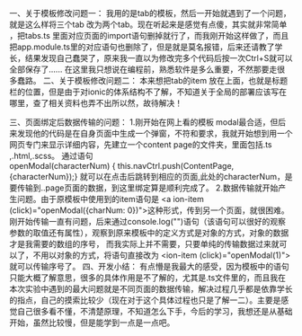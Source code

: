 一、关于模板修改问题一：
   我用的是tab的模板，然后一开始就遇到了一个问题，就是这么样将三个tab 改为两个tab。现在听起来是感觉有点傻，其实就非常简单 ，把tabs.ts 里面对应页面的import语句删掉就行了，而我刚开始这样做了，而且把app.module.ts里的对应语句也删除了，但是就是莫名报错，后来还请教了学长，结果发现自己蠢哭了，原来我一直以为修改完多个代码后按一次Ctrl+S就可以全部保存了......
   在这里我只想说在编程前，熟悉软件是多么重要，不然那要走很多蠢路。
 二、关于模板修改问题二：
    本来想把tab的item 放在上面，也就是标题栏的位置，但是由于对ionic的体系结构不了解，不知道关于全局的部署应该写在哪里，查了相关资料也弄不出所以然，故待解决！

三、页面绑定后数据传输的问题：
   1.刚开始在网上看的模板 modal最合适，但后来发现他的代码是在自身页面中生成一个弹窗，不符和要求，我就开始想到用一个网页专门来显示详细内容，先建立一个content page的文件夹，里面包括.ts ,.html,.scss。
   通过语句  
   openModal(characterNum) {
       this.navCtrl.push(ContentPage,{characterNum});}
   就可以在点击后跳转到相应的页面,此处的characterNum，是要传输到..page页面的数据，到这里绑定算是顺利完成了。
   2.数据传输就开始产生问题。由于原模板中使用到的item语句是
    <a ion-item (click)="openModal({charNum: 0})">这种形式，传到另一个页面，就很困难。
   刚开始传输一直有问题，后来通过console.log("")语句（该语句可以很好的观察参数的取值还有属性），观察到原来模板中的定义方式是对象的方式，对象的数据才是我需要的数组的序号， 而我实际上并不需要，只要单纯的传输数据过来就可以了，不用以对象的方式，将语句直接改为   <ion-item (click)="openModal(1)">就可以传输序号了。
四、开发小结：
   有点懵是我最大的感受，因为模板中的语句只能大概了解意思，很多的具体作用是不了解的，尤其是.ts文件里的，而且我在本次实验中遇到的最大问题就是不同页面的数据传输，解决过程几乎都是依靠学长的指点，自己的摸索比较少（现在对于这个具体过程也只是了解一二）。主要是感觉自己很多看不懂，不清楚原理，不知道怎么下手，今后的学习，我想还是从基础开始，虽然比较慢，但是能学到一点是一点吧。
  
